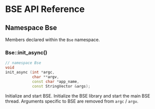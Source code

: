 # BSE API Reference

## Namespace Bse

Members declared within the `Bse` namespace.

### Bse::init_async()

~~~cc
// namespace Bse
void
init_async (int *argc,
            char **argv,
            const char *app_name,
            const StringVector &args);
~~~

Initialize and start BSE.
Initialize the BSE library and start the main BSE thread.
Arguments specific to BSE are removed from `argc` / `argv`.
